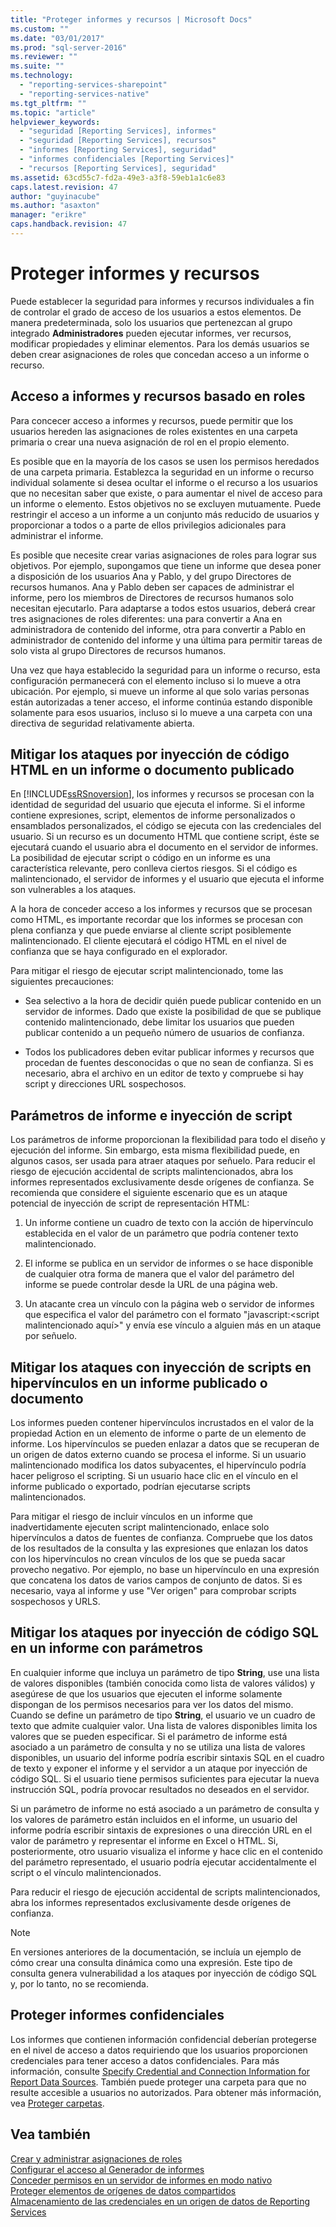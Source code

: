 ```yaml
---
title: "Proteger informes y recursos | Microsoft Docs"
ms.custom: ""
ms.date: "03/01/2017"
ms.prod: "sql-server-2016"
ms.reviewer: ""
ms.suite: ""
ms.technology: 
  - "reporting-services-sharepoint"
  - "reporting-services-native"
ms.tgt_pltfrm: ""
ms.topic: "article"
helpviewer_keywords: 
  - "seguridad [Reporting Services], informes"
  - "seguridad [Reporting Services], recursos"
  - "informes [Reporting Services], seguridad"
  - "informes confidenciales [Reporting Services]"
  - "recursos [Reporting Services], seguridad"
ms.assetid: 63cd55c7-fd2a-49e3-a3f8-59eb1a1c6e83
caps.latest.revision: 47
author: "guyinacube"
ms.author: "asaxton"
manager: "erikre"
caps.handback.revision: 47
---
```

# Proteger informes y recursos
  Puede establecer la seguridad para informes y recursos individuales a fin de controlar el grado de acceso de los usuarios a estos elementos. De manera predeterminada, solo los usuarios que pertenezcan al grupo integrado **Administradores** pueden ejecutar informes, ver recursos, modificar propiedades y eliminar elementos. Para los demás usuarios se deben crear asignaciones de roles que concedan acceso a un informe o recurso.  
  
## Acceso a informes y recursos basado en roles  
 Para concecer acceso a informes y recursos, puede permitir que los usuarios hereden las asignaciones de roles existentes en una carpeta primaria o crear una nueva asignación de rol en el propio elemento.  
  
 Es posible que en la mayoría de los casos se usen los permisos heredados de una carpeta primaria. Establezca la seguridad en un informe o recurso individual solamente si desea ocultar el informe o el recurso a los usuarios que no necesitan saber que existe, o para aumentar el nivel de acceso para un informe o elemento. Estos objetivos no se excluyen mutuamente. Puede restringir el acceso a un informe a un conjunto más reducido de usuarios y proporcionar a todos o a parte de ellos privilegios adicionales para administrar el informe.  
  
 Es posible que necesite crear varias asignaciones de roles para lograr sus objetivos. Por ejemplo, supongamos que tiene un informe que desea poner a disposición de los usuarios Ana y Pablo, y del grupo Directores de recursos humanos. Ana y Pablo deben ser capaces de administrar el informe, pero los miembros de Directores de recursos humanos solo necesitan ejecutarlo. Para adaptarse a todos estos usuarios, deberá crear tres asignaciones de roles diferentes: una para convertir a Ana en administradora de contenido del informe, otra para convertir a Pablo en administrador de contenido del informe y una última para permitir tareas de solo vista al grupo Directores de recursos humanos.  
  
 Una vez que haya establecido la seguridad para un informe o recurso, esta configuración permanecerá con el elemento incluso si lo mueve a otra ubicación. Por ejemplo, si mueve un informe al que solo varias personas están autorizadas a tener acceso, el informe continúa estando disponible solamente para esos usuarios, incluso si lo mueve a una carpeta con una directiva de seguridad relativamente abierta.  
  
## Mitigar los ataques por inyección de código HTML en un informe o documento publicado  
 En [!INCLUDE[ssRSnoversion](../../includes/ssrsnoversion-md.md)], los informes y recursos se procesan con la identidad de seguridad del usuario que ejecuta el informe. Si el informe contiene expresiones, script, elementos de informe personalizados o ensamblados personalizados, el código se ejecuta con las credenciales del usuario. Si un recurso es un documento HTML que contiene script, éste se ejecutará cuando el usuario abra el documento en el servidor de informes. La posibilidad de ejecutar script o código en un informe es una característica relevante, pero conlleva ciertos riesgos. Si el código es malintencionado, el servidor de informes y el usuario que ejecuta el informe son vulnerables a los ataques.  
  
 A la hora de conceder acceso a los informes y recursos que se procesan como HTML, es importante recordar que los informes se procesan con plena confianza y que puede enviarse al cliente script posiblemente malintencionado. El cliente ejecutará el código HTML en el nivel de confianza que se haya configurado en el explorador.  
  
 Para mitigar el riesgo de ejecutar script malintencionado, tome las siguientes precauciones:  
  
-   Sea selectivo a la hora de decidir quién puede publicar contenido en un servidor de informes. Dado que existe la posibilidad de que se publique contenido malintencionado, debe limitar los usuarios que pueden publicar contenido a un pequeño número de usuarios de confianza.  
  
-   Todos los publicadores deben evitar publicar informes y recursos que procedan de fuentes desconocidas o que no sean de confianza. Si es necesario, abra el archivo en un editor de texto y compruebe si hay script y direcciones URL sospechosos.  
  
## Parámetros de informe e inyección de script  
 Los parámetros de informe proporcionan la flexibilidad para todo el diseño y ejecución del informe. Sin embargo, esta misma flexibilidad puede, en algunos casos, ser usada para atraer ataques por señuelo. Para reducir el riesgo de ejecución accidental de scripts malintencionados, abra los informes representados exclusivamente desde orígenes de confianza. Se recomienda que considere el siguiente escenario que es un ataque potencial de inyección de script de representación HTML:  
  
1.  Un informe contiene un cuadro de texto con la acción de hipervínculo establecida en el valor de un parámetro que podría contener texto malintencionado.  
  
2.  El informe se publica en un servidor de informes o se hace disponible de cualquier otra forma de manera que el valor del parámetro del informe se puede controlar desde la URL de una página web.  
  
3.  Un atacante crea un vínculo con la página web o servidor de informes que especifica el valor del parámetro con el formato "javascript:\<script malintencionado aquí>" y envía ese vínculo a alguien más en un ataque por señuelo.  
  
## Mitigar los ataques con inyección de scripts en hipervínculos en un informe publicado o documento  
 Los informes pueden contener hipervínculos incrustados en el valor de la propiedad Action en un elemento de informe o parte de un elemento de informe. Los hipervínculos se pueden enlazar a datos que se recuperan de un origen de datos externo cuando se procesa el informe. Si un usuario malintencionado modifica los datos subyacentes, el hipervínculo podría hacer peligroso el scripting. Si un usuario hace clic en el vínculo en el informe publicado o exportado, podrían ejecutarse scripts malintencionados.  
  
 Para mitigar el riesgo de incluir vínculos en un informe que inadvertidamente ejecuten script malintencionado, enlace solo hipervínculos a datos de fuentes de confianza. Compruebe que los datos de los resultados de la consulta y las expresiones que enlazan los datos con los hipervínculos no crean vínculos de los que se pueda sacar provecho negativo. Por ejemplo, no base un hipervínculo en una expresión que concatena los datos de varios campos de conjunto de datos. Si es necesario, vaya al informe y use "Ver origen" para comprobar scripts sospechosos y URLS.  
  
## Mitigar los ataques por inyección de código SQL en un informe con parámetros  
 En cualquier informe que incluya un parámetro de tipo **String**, use una lista de valores disponibles (también conocida como lista de valores válidos) y asegúrese de que los usuarios que ejecuten el informe solamente dispongan de los permisos necesarios para ver los datos del mismo. Cuando se define un parámetro de tipo **String**, el usuario ve un cuadro de texto que admite cualquier valor. Una lista de valores disponibles limita los valores que se pueden especificar. Si el parámetro de informe está asociado a un parámetro de consulta y no se utiliza una lista de valores disponibles, un usuario del informe podría escribir sintaxis SQL en el cuadro de texto y exponer el informe y el servidor a un ataque por inyección de código SQL. Si el usuario tiene permisos suficientes para ejecutar la nueva instrucción SQL, podría provocar resultados no deseados en el servidor.  
  
 Si un parámetro de informe no está asociado a un parámetro de consulta y los valores de parámetro están incluidos en el informe, un usuario del informe podría escribir sintaxis de expresiones o una dirección URL en el valor de parámetro y representar el informe en Excel o HTML. Si, posteriormente, otro usuario visualiza el informe y hace clic en el contenido del parámetro representado, el usuario podría ejecutar accidentalmente el script o el vínculo malintencionados.  
  
 Para reducir el riesgo de ejecución accidental de scripts malintencionados, abra los informes representados exclusivamente desde orígenes de confianza.  
  
> [!NOTE]  
>  En versiones anteriores de la documentación, se incluía un ejemplo de cómo crear una consulta dinámica como una expresión. Este tipo de consulta genera vulnerabilidad a los ataques por inyección de código SQL y, por lo tanto, no se recomienda.  
  
## Proteger informes confidenciales  
 Los informes que contienen información confidencial deberían protegerse en el nivel de acceso a datos requiriendo que los usuarios proporcionen credenciales para tener acceso a datos confidenciales. Para más información, consulte [Specify Credential and Connection Information for Report Data Sources](../../reporting-services/report-data/specify-credential-and-connection-information-for-report-data-sources.md). También puede proteger una carpeta para que no resulte accesible a usuarios no autorizados. Para obtener más información, vea [Proteger carpetas](../../reporting-services/security/secure-folders.md).  
  
## Vea también  
 [Crear y administrar asignaciones de roles](../../reporting-services/security/create-and-manage-role-assignments.md)   
 [Configurar el acceso al Generador de informes](../../reporting-services/report-server/configure-report-builder-access.md)   
 [Conceder permisos en un servidor de informes en modo nativo](../../reporting-services/security/granting-permissions-on-a-native-mode-report-server.md)   
 [Proteger elementos de orígenes de datos compartidos](../../reporting-services/security/secure-shared-data-source-items.md)   
 [Almacenamiento de las credenciales en un origen de datos de Reporting Services](../../reporting-services/report-data/store-credentials-in-a-reporting-services-data-source.md)  
  
  